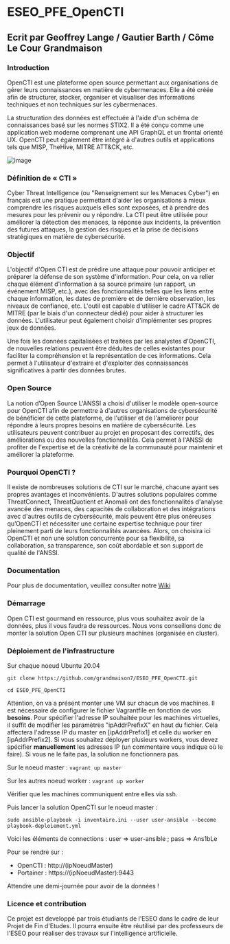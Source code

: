 # ESEO_PFE_OpenCTI
## Ecrit par Geoffrey Lange / Gautier Barth / Côme Le Cour Grandmaison

### Introduction
OpenCTI est une plateforme open source permettant aux organisations de gérer leurs connaissances en matière de cybermenaces. Elle a été créée afin de structurer, stocker, organiser et visualiser des informations techniques et non techniques sur les cybermenaces.

La structuration des données est effectuée à l'aide d'un schéma de connaissances basé sur les normes STIX2. Il a été conçu comme une application web moderne comprenant une API GraphQL et un frontal orienté UX. OpenCTI peut également être intégré à d'autres outils et applications tels que MISP, TheHive, MITRE ATT&CK, etc.

![image](https://user-images.githubusercontent.com/83913657/211020662-43812e69-e9d2-42d7-8a3b-dfcc97d73a9c.png)

### Définition de « CTI »
Cyber Threat Intelligence (ou "Renseignement sur les Menaces Cyber") en français est une pratique permettant d'aider les organisations à mieux comprendre les risques auxquels elles sont exposées, et à prendre des mesures pour les prévenir ou y répondre.
La CTI peut être utilisée pour améliorer la détection des menaces, la réponse aux incidents, la prévention des futures attaques, la gestion des risques et la prise de décisions stratégiques en matière de cybersécurité.

### Objectif
L'objectif d'Open CTI est de prédire une attaque pour pouvoir anticiper et préparer la défense de son système d'information. Pour cela, on va relier chaque élément d'information à sa source primaire (un rapport, un événement MISP, etc.), avec des fonctionnalités telles que les liens entre chaque information, les dates de première et de dernière observation, les niveaux de confiance, etc. L'outil est capable d'utiliser le cadre ATT&CK de MITRE (par le biais d'un connecteur dédié) pour aider à structurer les données. L'utilisateur peut également choisir d'implémenter ses propres jeux de données.

Une fois les données capitalisées et traitées par les analystes d'OpenCTI, de nouvelles relations peuvent être déduites de celles existantes pour faciliter la compréhension et la représentation de ces informations. Cela permet à l'utilisateur d'extraire et d'exploiter des connaissances significatives à partir des données brutes.

### Open Source
La notion d’Open Source
L'ANSSI a choisi d'utiliser le modèle open-source pour OpenCTI afin de permettre à d'autres organisations de cybersécurité de bénéficier de cette plateforme, de l'utiliser et de l'améliorer pour répondre à leurs propres besoins en matière de cybersécurité. Les utilisateurs peuvent contribuer au projet en proposant des correctifs, des améliorations ou des nouvelles fonctionnalités. Cela permet à l'ANSSI de profiter de l'expertise et de la créativité de la communauté pour maintenir et améliorer la plateforme.

### Pourquoi OpenCTI ?
Il existe de nombreuses solutions de CTI sur le marché, chacune ayant ses propres avantages et inconvénients.  D'autres solutions populaires comme ThreatConnect, ThreatQuotient et Anomali ont des fonctionnalités d'analyse avancée des menaces, des capacités de collaboration et des intégrations avec d'autres outils de cybersécurité, mais peuvent être plus onéreuses qu’OpenCTI et nécessiter une certaine expertise technique pour tirer pleinement parti de leurs fonctionnalités avancées. 
Alors, on choisira ici OpenCTI et non une solution concurrente pour sa flexibilité, sa collaboration, sa transparence, son coût abordable et son support de qualité de l'ANSSI.

### Documentation
Pour plus de documentation, veuillez consulter notre [Wiki](https://github.com/grandmaison7/ESEO_PFE_OpenCTI/wiki)

### Démarrage 
Open CTI est gourmand en ressource, plus vous souhaitez avoir de la données, plus il vous faudra de ressources. 
Nous vons conseillons donc de monter la solution Open CTI sur plusieurs machines (organisée en cluster).

### Déploiement de l'infrastructure 

Sur chaque noeud Ubuntu 20.04

```git clone https://github.com/grandmaison7/ESEO_PFE_OpenCTI.git```

```cd ESEO_PFE_OpenCTI```

Attention, on va a présent monter une VM sur chacun de vos machines. 
Il est nécessaire de configurer le fichier Vagrantfile en fonction de vos __besoins__. Pour spécifier l'adresse IP souhaitée pour les machines virtuelles, il suffit de modifier les paramètres "ipAddrPrefixX" en haut du fichier. Cela affectera l'adresse IP du master en [ipAddrPrefix1] et celle du worker en [ipAddrPrefix2]. Si vous souhaitez déployer plusieurs workers, vous devez spécifier __manuellement__ les adresses IP (un commentaire vous indique où le faire). Si vous ne le faite pas, la solution ne fonctionnera pas.

Sur le noeud master : 
```vagrant up master```

Sur les autres noeud worker :
```vagrant up worker```

Vérifier que les machines communiquent entre elles via ssh.

Puis lancer la solution OpenCTI sur le noeud master :

```sudo ansible-playbook -i inventaire.ini --user user-ansible --become playbook-deploiement.yml```

Voici les éléments de connections :
  user => user-ansible ;
  pass => Ans1bLe
  

Pour se rendre sur : 
- OpenCTI : http://(ipNoeudMaster)
- Portainer : https://(ipNoeudMaster):9443

Attendre une demi-journée pour avoir de la données !

### Licence et contribution 
Ce projet est developpé par trois étudiants de l'ESEO dans le cadre de leur Projet de Fin d'Etudes. Il pourra ensuite être réutilisé par des professeurs de l'ESEO pour réaliser des travaux sur l'intelligence artificielle.
